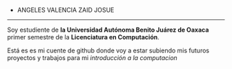 * ANGELES VALENCIA ZAID JOSUE 
------
Soy estudiente de **la Universidad Autónoma Benito Juárez de Oaxaca** primer semestre de la __Licenciatura en Computación__.

Está es es mi cuente de github donde voy a estar subiendo mis futuros proyectos y trabajos para mi  *introducción a la computacion*  
